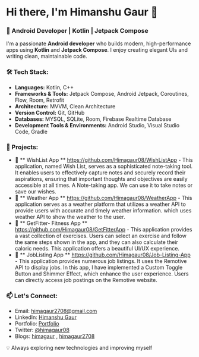 # Hi there, I'm Himanshu Gaur 👋

### 🚀 Android Developer | Kotlin | Jetpack Compose

I'm a passionate **Android developer** who builds modern, high-performance apps using **Kotlin** and **Jetpack Compose**. I enjoy creating elegant UIs and writing clean, maintainable code.

### 🛠️ Tech Stack:
- **Languages:** Kotlin, C++
- **Frameworks & Tools:** Jetpack Compose, Android Jetpack, Coroutines, Flow, Room, Retrofit
- **Architecture:** MVVM, Clean Architecture
- **Version Control:** Git, GitHub
- **Databases:** MYSQL, SQLite, Room, Firebase Realtime Database
- **Development Tools & Environments:** Android Studio, Visual Studio Code, Gradle


### 📌 Projects:
- 🌟 ** WishList App ** https://github.com/Himagaur08/WishListApp - This application, named Wish List, serves as a sophisticated note-taking tool. It enables users to effectively capture notes and securely record their aspirations, ensuring that important thoughts and objectives are easily accessible at all times. A Note-taking app. We can use it to take notes or save our wishes.
- 📱 ** Weather App ** https://github.com/Himagaur08/WeatherApp - This application serves as a weather platform that utilizes a weather API to provide users with accurate and timely weather information. which uses weather API to show the weather to the user.
- 📱 ** GetFitter- Fitness App ** https://github.com/Himagaur08/GetFitterApp - This application provides a vast collection of exercises. Users can select an exercise and follow the same steps shown in the app, and they can also calculate their caloric needs. This application offers a beautiful UI/UX experience.
- 📱 ** JobListing App ** https://github.com/Himagaur08/Job-Listing-App - This application provides numerous job listings. It uses the Remotive API to display jobs. In this app, I have implemented a Custom Toggle Button and Shimmer Effect, which enhance the user experience. Users can directly access job postings on the Remotive website.

### 📫 Let's Connect:
- Email: himagaur2708@gmail.com
- LinkedIn: [Himanshu Gaur](https://www.linkedin.com/in/himanshu-gaur-5a1b03219)
- Portfolio: [Portfolio](https://himanshugaurportfolio.netlify.app/)
- Twitter: [@himagaur08](https://x.com/Himagaur08)
- Blogs: [himagaur](https://hashnode.com/@himagaur) , [himagaur2708](https://dev.to/himagaur2708)


💡 Always exploring new technologies and improving myself


